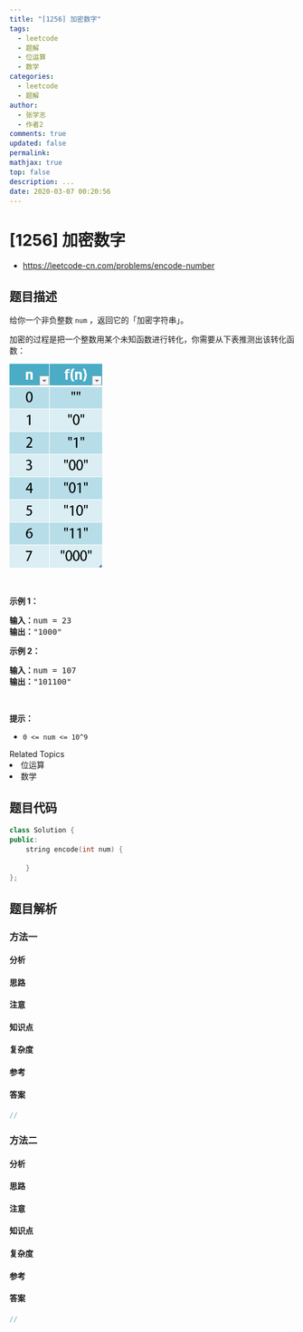 ```yaml
---
title: "[1256] 加密数字"
tags:
  - leetcode
  - 题解
  - 位运算
  - 数学
categories:
  - leetcode
  - 题解
author:
  - 张学志
  - 作者2
comments: true
updated: false
permalink:
mathjax: true
top: false
description: ...
date: 2020-03-07 00:20:56
---
```



# [1256] 加密数字
* https://leetcode-cn.com/problems/encode-number


## 题目描述

<p>给你一个非负整数 <code>num</code> ，返回它的「加密字符串」。</p>

<p>加密的过程是把一个整数用某个未知函数进行转化，你需要从下表推测出该转化函数：</p>

<p><img alt="" src="https://raw.githubusercontent.com/algoboy101/LeetCodeCrowdsource/master/imgs/encode_number.png" style="height: 360px; width: 164px;"></p>

<p>&nbsp;</p>

<p><strong>示例 1：</strong></p>

<pre><strong>输入：</strong>num = 23
<strong>输出：</strong>&quot;1000&quot;
</pre>

<p><strong>示例 2：</strong></p>

<pre><strong>输入：</strong>num = 107
<strong>输出：</strong>&quot;101100&quot;
</pre>

<p>&nbsp;</p>

<p><strong>提示：</strong></p>

<ul>
	<li><code>0 &lt;= num &lt;= 10^9</code></li>
</ul>
<div><div>Related Topics</div><div><li>位运算</li><li>数学</li></div></div>


## 题目代码

```cpp
class Solution {
public:
    string encode(int num) {

    }
};
```


## 题目解析


### 方法一

#### 分析

#### 思路

#### 注意

#### 知识点

#### 复杂度

#### 参考

#### 答案

```cpp
//
```


### 方法二

#### 分析

#### 思路

#### 注意

#### 知识点

#### 复杂度

#### 参考

#### 答案

```cpp
//
```


